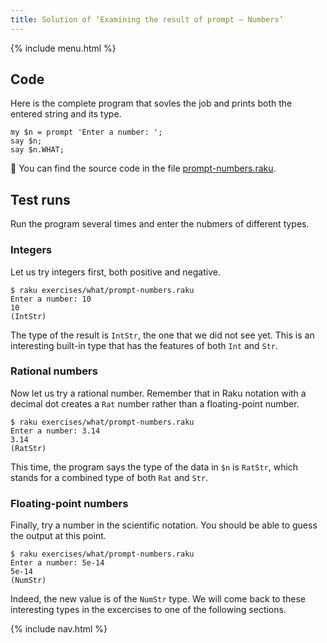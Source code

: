 ```yaml
---
title: Solution of ‘Examining the result of prompt — Numbers’
---
```


{% include menu.html %}

## Code

Here is the complete program that sovles the job and prints both the entered string and its type.

    my $n = prompt 'Enter a number: ';
    say $n;
    say $n.WHAT;

🦋 You can find the source code in the file [prompt-numbers.raku](https://github.com/ash/raku-course/blob/master/exercises/what/prompt-numbers.raku).

## Test runs

Run the program several times and enter the nubmers of different types.

### Integers

Let us try integers first, both positive and negative.

    $ raku exercises/what/prompt-numbers.raku
    Enter a number: 10
    10
    (IntStr)

The type of the result is `IntStr`, the one that we did not see yet. This is an interesting built-in type that has the features of both `Int` and `Str`.

### Rational numbers

Now let us try a rational number. Remember that in Raku notation with a decimal dot creates a `Rat` number rather than a floating-point number.

    $ raku exercises/what/prompt-numbers.raku
    Enter a number: 3.14
    3.14
    (RatStr)

This time, the program says the type of the data in `$n` is `RatStr`, which stands for a combined type of both `Rat` and `Str`.

### Floating-point numbers

Finally, try a number in the scientific notation. You should be able to guess the output at this point.

    $ raku exercises/what/prompt-numbers.raku
    Enter a number: 5e-14
    5e-14
    (NumStr)

Indeed, the new value is of the `NumStr` type. We will come back to these interesting types in the excercises to one of the following sections.

{% include nav.html %}
